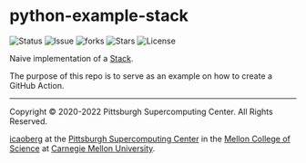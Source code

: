 # python-example-stack
![Status](https://github.com/icaoberg/python-example-stack/actions/workflows/main.yml/badge.svg)
![Issue](https://img.shields.io/github/issues/icaoberg/python-example-stack)
![forks](https://img.shields.io/github/forks/icaoberg/python-example-stack)
![Stars](https://img.shields.io/github/stars/icaoberg/python-example-stack)
![License](https://img.shields.io/github/license/icaoberg/python-example-stack)

Naive implementation of a [Stack](https://en.wikipedia.org/wiki/Stack_(abstract_data_type)).

The purpose of this repo is to serve as an example on how to create a GitHub Action.

---
Copyright © 2020-2022 Pittsburgh Supercomputing Center. All Rights Reserved.

[icaoberg](http://www.andrew.cmu.edu/~icaoberg) at the [Pittsburgh Supercomputing Center](http://www.psc.edu) in the [Mellon College of Science](https://www.cmu.edu/mcs/) at [Carnegie Mellon University](http://www.cmu.edu).
